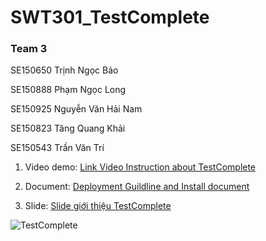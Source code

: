 # SWT301_TestComplete

<h3>Team 3</h3>

SE150650 Trịnh Ngọc Bảo

SE150888 Phạm Ngọc Long

SE150925 Nguyễn Văn Hải Nam

SE150823 Tăng Quang Khải

SE150543 Trần Văn Trí 



1. Video demo: <a href="https://drive.google.com/file/d/1FP8s6kdNpkjc9lBy-Y1iIZ3ooXADVcZd/view?fbclid=IwAR0FpH_UOXCPqtgC2GgI1SR1mHR6mCFz7aYhasus7seGUjmlersp0R6NFz8">Link Video Instruction about TestComplete</a>

2. Document: <a href="https://drive.google.com/file/d/1FP8s6kdNpkjc9lBy-Y1iIZ3ooXADVcZd/view?fbclid=IwAR0FpH_UOXCPqtgC2GgI1SR1mHR6mCFz7aYhasus7seGUjmlersp0R6NFz8">Deployment Guildline and Install document</a>

3. Slide: <a href="https://www.canva.com/design/DAFEPxU8NkU/leWkiWx8luoCOmS0JYasGw/edit?utm_content=DAFEPxU8NkU&utm_campaign=designshare&utm_medium=link2&utm_source=sharebutton&fbclid=IwAR2XrtaSlrbEwRVvthP1MgIHfkwekhbE8N_I3EzOSb-3lnxPezLY0b7fQ0c">Slide giới thiệu TestComplete</a>


<img src="https://images.g2crowd.com/uploads/product/image/social_landscape/social_landscape_aa958c68dd4c7f2b4af6f65ef6ad8bb7/testcomplete.png" alt="TestComplete" />

